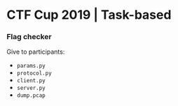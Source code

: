 # CTF Cup 2019 | Task-based

### Flag checker

Give to participants:
- `params.py`
- `protocol.py`
- `client.py`
- `server.py`
- `dump.pcap`
